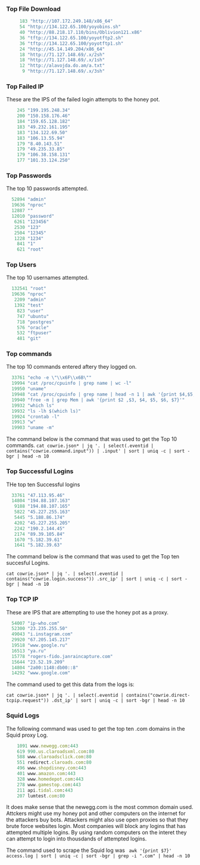 ### Top File Download
```ruby
     183 "http://107.172.249.148/x86_64"
     54 "http://134.122.65.100/yoyobins.sh"
     40 "http://88.218.17.110/bins/Oblivion121.x86"
     36 "tftp://134.122.65.100/yoyotftp2.sh"
     36 "tftp://134.122.65.100/yoyotftp1.sh"
     24 "http://45.14.149.204/x86_64"
     18 "http://71.127.148.69/.x/2sh"
     18 "http://71.127.148.69/.x/1sh"
     12 "http://alavojda.do.am/a.txt"
      9 "http://71.127.148.69/.x/3sh"
```

### Top Failed IP 
These are the IPS of the failed login attempts to the honey pot.
```ruby
    245 "199.195.248.34"
    200 "150.158.176.46"
    184 "159.65.128.182"
    183 "49.232.161.195"
    183 "134.122.69.50"
    183 "106.13.55.94"
    179 "8.40.143.51"
    179 "49.235.33.85"
    179 "106.38.158.131"
    177 "101.33.124.250"
```

### Top Passwords
The top 10 passwords attempted.
```ruby
  52894 "admin"
  19636 "nproc"
  12887 ""
  12010 "password"
   6261 "123456"
   2530 "123"
   2504 "12345"
   1228 "1234"
    841 "1"
    621 "root"
```

### Top Users
The top 10 usernames attempted.
```ruby
  132541 "root"
  19636 "nproc"
   2209 "admin"
   1392 "test"
    823 "user"
    747 "ubuntu"
    718 "postgres"
    576 "oracle"
    532 "ftpuser"
    481 "git"
```

### Top commands
The top 10 commands entered aftery they logged on.

```ruby
  33761 "echo -e \"\\x6F\\x6B\""
  19994 "cat /proc/cpuinfo | grep name | wc -l"
  19950 "uname"
  19948 "cat /proc/cpuinfo | grep name | head -n 1 | awk '{print $4,$5,$6,$7,$8,$9;}'"
  19940 "free -m | grep Mem | awk '{print $2 ,$3, $4, $5, $6, $7}'"
  19932 "which ls"
  19932 "ls -lh $(which ls)"
  19924 "crontab -l"
  19913 "w"
  19903 "uname -m"
```
The command below is the command that was used to get the Top 10 commands.
`cat cowrie.json* | jq '. | select(.eventid | contains("cowrie.command.input")) | .input' | sort | uniq -c | sort -bgr | head -n 10`


### Top Successful Logins
THe top ten Successful logins
```ruby
  33761 "47.113.95.46"
  14804 "194.88.107.163"
   9188 "194.88.107.165"
   5822 "45.227.255.163"
   5445 "5.188.86.174"
   4202 "45.227.255.205"
   2242 "190.2.144.45"
   2174 "89.39.105.84"
   1670 "5.182.39.61"
   1641 "5.182.39.63"
```
The command below is the command that was used to get the Top ten succesful Logins.

`cat cowrie.json* | jq '. | select(.eventid | contains("cowrie.login.success")) .src_ip' | sort | uniq -c | sort -bgr | head -n 10`



### Top TCP IP

These are IPS that are attempting to use the honey pot as a proxy.
```ruby
  54007 "ip-who.com"
  52300 "23.235.255.50"
  49043 "i.instagram.com"
  29920 "67.205.145.217"
  19518 "www.google.ru"
  16513 "ya.ru"
  15778 "rogers-fido.janraincapture.com"
  15644 "23.52.19.209"
  14804 "2a00:1148:db00::8"
  14292 "www.google.com"
```

The command used to get this data from the logs is: 

`cat cowrie.json* | jq '. | select(.eventid | contains("cowrie.direct-tcpip.request")) .dst_ip' | sort | uniq -c | sort -bgr | head -n 10`


### Squid Logs

The following command was used to get the top ten .com domains in the Squid proxy Log. 

```ruby
    1091 www.newegg.com:443
    619 990.us.claroadsxml.com:80
    588 www.claroadsclick.com:80
    551 redirect.claroads.com:80
    496 www.shopdisney.com:443
    401 www.amazon.com:443
    328 www.homedepot.com:443
    278 www.gamestop.com:443
    211 api.tidal.com:443
    207 lumtest.com:80
```
It does make sense that the newegg.com is the most common domain used. Attckers might use my honey pot and other computers on the internet for the attackers buy bots. Attackers might also use open proxies so that they brute force websites login. Most companies will block any logins that has attempted   multiple logins. By using random computers on the interet they can attempt to login into thousdands of attempted logins. 

The command used to scrape the Squid log was 
` awk '{print $7}' access.log | sort | uniq -c | sort -bgr | grep -i ".com" | head -n 10`
